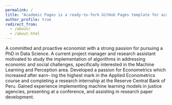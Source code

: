 ```yaml
---
permalink: /
title: "Academic Pages is a ready-to-fork GitHub Pages template for academic personal websites"
author_profile: true
redirect_from: 
  - /about/
  - /about.html
---
```


A committed and proactive economist with a strong passion for pursuing a PhD in Data Science. A current project manager and research assistant motivated to study the implementation of algorithms in addressing economic and social challenges, specifically interested in the Machine Learning and Perception area. Developed a passion for Econometrics which increased after earn- ing the highest mark in the Applied Econometrics course and completing a research internship at the Reserve Central Bank of Peru. Gained experience implementing machine learning models in justice agencies, presenting at a conference, and assisting in research paper development.

